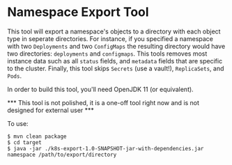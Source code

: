 # Namespace Export Tool

This tool will export a namespace's objects to a directory with each object type in seperate directories.  For instance, if you specified a namespace with two `Deployments` and two `ConfigMaps` the resulting directory would have two directories: `deployments` and `configmaps`. This tools removes most instance data such as all `status` fields, and `metadata` fields that are specific to the cluster.  Finally, this tool skips `Secrets` (use a vault!), `ReplicaSets`, and `Pods`.  

In order to build this tool, you'll need OpenJDK 11 (or equivalent).

*** This tool is not polished, it is a one-off tool right now and is not designed for external user ***

To use:

```
$ mvn clean package
$ cd target
$ java -jar ./k8s-export-1.0-SNAPSHOT-jar-with-dependencies.jar namespace /path/to/export/directory
```

